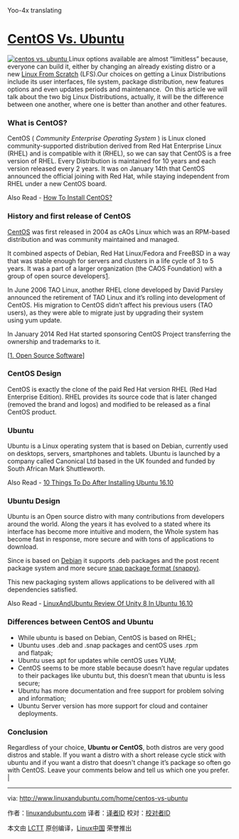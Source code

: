 Yoo-4x translating
# [CentOS Vs. Ubuntu][5]

[
 ![centos vs. ubuntu](http://www.linuxandubuntu.com/uploads/2/1/1/5/21152474/centos-vs-ubuntu_orig.jpg) 
][4]Linux options available are almost “limitless” because, everyone can build it, either by changing an already existing distro or a new [Linux From Scratch][7] (LFS).Our choices on getting a Linux Distributions include its user interfaces, file system, package distribution, new features options and even updates periods and maintenance.
​
On this article we will talk about the two big Linux Distributions, actually, it will be the difference between one another, where one is better than another and other features.

### What is CentOS?

CentOS ( _Community Enterprise Operating System_ ) is Linux cloned community-supported distribution derived from Red Hat Enterprise Linux (RHEL) and is compatible with it (RHEL), so we can say that CentOS is a free version of RHEL. Every Distribution is maintained for 10 years and each version released every 2 years. It was on January 14th that CentOS announced the official joining with Red Hat, while staying independent from RHEL under a new CentOS board.

Also Read - [How To Install CentOS?][1]

### History and first release of CentOS

[CentOS][8] was first released in 2004 as cAOs Linux which was an RPM-based distribution and was community maintained and managed.

It combined aspects of Debian, Red Hat Linux/Fedora and FreeBSD in a way that was stable enough for servers and clusters in a life cycle of 3 to 5 years. It was a part of a larger organization (the CAOS Foundation) with a group of open source developers[1].

In June 2006 TAO Linux, another RHEL clone developed by David Parsley announced the retirement of TAO Linux and it’s rolling into development of CentOS. His migration to CentOS didn’t affect his previous users (TAO users), as they were able to migrate just by upgrading their system using yum update.

​In January 2014 Red Hat started sponsoring CentOS Project transferring the ownership and trademarks to it.

[[1\. Open Source Software][9]]

### CentOS Design

CentOS is exactly the clone of the paid Red Hat version RHEL (Red Had Enterprise Edition). RHEL provides its source code that is later changed (removed the brand and logos) and modified to be released as a final CentOS product.

### Ubuntu

Ubuntu is a Linux operating system that is based on Debian, currently used on desktops, servers, smartphones and tablets. Ubuntu is launched by a company called Canonical Ltd based in the UK founded and funded by South African Mark Shuttleworth.

Also Read - [10 Things To Do After Installing Ubuntu 16.10][2]

### Ubuntu Design

Ubuntu is an Open source distro with many contributions from developers around the world. Along the years it has evolved to a stated where its interface has become more intuitive and modern, the Whole system has become fast in response, more secure and with tons of applications to download.

Since is based on [Debian][10] it supports .deb packages and the post recent package system and more secure [snap package format (snappy)][11].

​This new packaging system allows applications to be delivered with all dependencies satisfied.

Also Read - [LinuxAndUbuntu Review Of Unity 8 In Ubuntu 16.10][3]

### Differences between CentOS and Ubuntu

*   While ubuntu is based on Debian, CentOS is based on RHEL;
*   Ubuntu uses .deb and .snap packages and centOS uses .rpm and flatpak;
*   Ubuntu uses apt for updates while centOS uses YUM;
*   CentOS seems to be more stable because doesn’t have regular updates to their packages like ubuntu but, this doesn’t mean that ubuntu is less secure;
*   Ubuntu has more documentation and free support for problem solving and information;
*   Ubuntu Server version has more support for cloud and container deployments.

### Conclusion

Regardless of your choice, **Ubuntu or CentOS**, both distros are very good distros and stable. If you want a distro with a short release cycle stick with ubuntu and if you want a distro that doesn't change it’s package so often go with CentOS. Leave your comments below and tell us which one you prefer. |

--------------------------------------------------------------------------------

via: http://www.linuxandubuntu.com/home/centos-vs-ubuntu

作者：[linuxandubuntu.com][a]
译者：[译者ID](https://github.com/译者ID)
校对：[校对者ID](https://github.com/校对者ID)

本文由 [LCTT](https://github.com/LCTT/TranslateProject) 原创编译，[Linux中国](https://linux.cn/) 荣誉推出

[a]:http://www.linuxandubuntu.com/home/centos-vs-ubuntu
[1]:http://www.linuxandubuntu.com/home/how-to-install-centos
[2]:http://www.linuxandubuntu.com/home/10-things-to-do-after-installing-ubuntu-16-04-xenial-xerus
[3]:http://www.linuxandubuntu.com/home/linuxandubuntu-review-of-unity-8-preview-in-ubuntu-1610
[4]:http://www.linuxandubuntu.com/home/centos-vs-ubuntu
[5]:http://www.linuxandubuntu.com/home/centos-vs-ubuntu
[6]:http://www.linuxandubuntu.com/home/centos-vs-ubuntu#comments
[7]:http://www.linuxandubuntu.com/home/how-to-create-a-linux-distro
[8]:http://www.linuxandubuntu.com/home/10-things-to-do-after-installing-centos
[9]:https://en.wikipedia.org/wiki/Open-source_software
[10]:https://www.debian.org/
[11]:https://en.wikipedia.org/wiki/Snappy_(package_manager)
